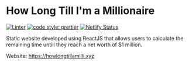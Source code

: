 # How Long Till I'm a Millionaire

[![Linter](https://github.com/Ashkan999/how-long-till-a-millionaire/actions/workflows/linter.yml/badge.svg?branch=main&event=push)](https://github.com/Ashkan999/how-long-till-a-millionaire/actions/workflows/linter.yml)
[![code style: prettier](https://img.shields.io/badge/code_style-prettier-ff69b4.svg?style=flat-square)](https://github.com/prettier/prettier)
[![Netlify Status](https://api.netlify.com/api/v1/badges/c2fa6951-aaba-4032-b1a6-4bd7b7502cbe/deploy-status)](https://app.netlify.com/sites/elegant-kalam-bd58c8/deploys)

Static website developed using ReactJS that allows users to calculate the remaining time untill they reach a net worth of $1 million.

Website: https://howlongtillamilli.xyz
